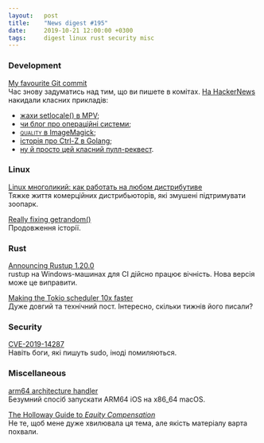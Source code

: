 ```yaml
---
layout:   post
title:    "News digest #195"
date:     2019-10-21 12:00:00 +0300
tags:     digest linux rust security misc
---
```


### Development

[My favourite Git commit](https://fatbusinessman.com/2019/my-favourite-git-commit)<br/>
Час знову задуматись над тим, що ви пишете в комітах. [На HackerNews](https://news.ycombinator.com/item?id=21289827) накидали класних прикладів:
- [жахи setlocale() в MPV](https://github.com/mpv-player/mpv/commit/1e70e82baa9193f6f027338b0fab0f5078971fbe);
- [чи блог про операційні системи](https://github.com/wm4/dingleberry-os/blob/master/README.rst);
- [<span style="font-variant: small-caps;">quality</span> в ImageMagick](https://github.com/ImageMagick/ImageMagick/commits/master);
- [історія про Ctrl-Z в Golang](https://github.com/golang/go/commit/610d522189ed3fcf0d298609a248a3283bde62cd);
- [ну й просто цей класний пулл-реквест](https://github.com/danielmiessler/SecLists/pull/155).

### Linux

[Linux многоликий: как работать на любом дистрибутиве](https://habr.com/ru/company/veeam/blog/471226/)<br/>
Тяжке життя комерційних дистрибьюторів, які змушені підтримувати зоопарк.

[Really fixing getrandom()](https://lwn.net/SubscriberLink/802360/06e2457983b56edb/)<br/>
Продовження історії.

### Rust

[Announcing Rustup 1.20.0](https://blog.rust-lang.org/2019/10/15/Rustup-1.20.0.html)<br/>
rustup на Windows-машинах для CI дійсно працює вічність. Нова версія може це виправити.

[Making the Tokio scheduler 10x faster](https://tokio.rs/blog/2019-10-scheduler/)<br/>
Дуже довгий та технічний пост. Інтересно, скільки тижнів його писали?

### Security

[CVE-2019-14287](https://thehackernews.com/2019/10/linux-sudo-run-as-root-flaw.html)<br/>
Навіть боги, які пишуть sudo, іноді помиляються.

### Miscellaneous

[arm64 architecture handler](https://github.com/zydeco/aah)<br/>
Безумний спосіб запускати ARM64 iOS на x86_64 macOS.

[The Holloway Guide to _Equity Compensation_](https://www.holloway.com/g/equity-compensation)<br/>
Не те, щоб мене дуже хвилювала ця тема, але якість матеріалу варта похвали.
